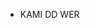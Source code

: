 - KAMI DD WER

<!---
wer-kami/wer-kami is a ✨ special ✨ repository because its `README.md` (this file) appears on your GitHub profile.
You can click the Preview link to take a look at your changes.
--->

